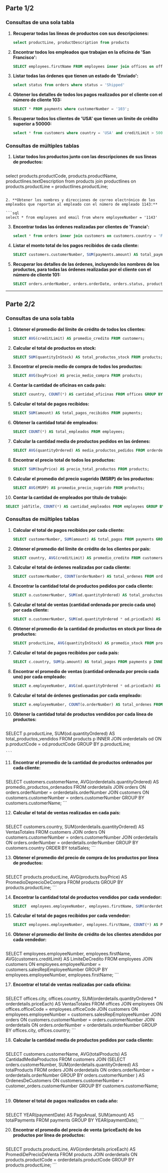 ## Parte 1/2

### Consultas de una sola tabla

1. **Recuperar todas las líneas de productos con sus descripciones:**

   ```sql
   select productLine, productDescription from products
   ```

2. **Encontrar todos los empleados que trabajan en la oficina de 'San Francisco':**

   ```sql
   SELECT employees.firstName FROM employees inner join offices on offices.officeCode = employees.officeCode and offices.city = 'San Francisco';
   ```

3. **Listar todas las órdenes que tienen un estado de 'Enviado':**

   ```sql
   select status from orders where status = 'Shipped'
   ```

4. **Obtener los detalles de todos los pagos realizados por el cliente con el número de cliente 103:**

   ```sql
   SELECT * FROM payments where customerNumber = '103';
   ```

5. **Recuperar todos los clientes de 'USA' que tienen un límite de crédito superior a 50000:**

   ```sql
   select * from customers where country = 'USA' and creditLimit > 50000
   ```

### Consultas de múltiples tablas

1. **Listar todos los productos junto con las descripciones de sus líneas de productos:**

   ```sql
  select products.productCode, products.productName, productlines.textDescription from products join productlines on products.productLine = productlines.productLine;
   ```

2. **Obtener los nombres y direcciones de correo electrónico de los empleados que reportan al empleado con el número de empleado 1143:**

   ```sql
   select * from employees and email from where employeeNumber = '1143'
   ```

3. **Encontrar todas las órdenes realizadas por clientes de 'Francia':**

   ```sql
   select * from orders inner join customers on customers.country = 'France'
   ```

4. **Listar el monto total de los pagos recibidos de cada cliente:**

   ```sql
   SELECT customers.customerNumber, SUM(payments.amount) AS total_payments FROM payments INNER JOIN customers ON payments.customerNumber = customers.customerNumber GROUP BY customers.customerNumber;
   ```

5. **Recuperar los detalles de las órdenes, incluyendo los nombres de los productos, para todas las órdenes realizadas por el cliente con el número de cliente 101:**

   ```sql
   SELECT orders.orderNumber, orders.orderDate, orders.status, products.productName, orderdetails.quantityOrdered, orderdetails.priceEach FROM orders INNER JOIN orderdetails ON orders.orderNumber = orderdetails.orderNumber INNER JOIN products ON orderdetails.productCode = products.productCode INNER JOIN customers ON orders.customerNumber = customers.customerNumber WHERE customers.customerNumber = 101;
   ```



-------------------------------------------------------------------------------------------------------------------------------------------------------------------------------------------



## Parte 2/2

### Consultas de una sola tabla

1. **Obtener el promedio del límite de crédito de todos los clientes:**

   ```sql
   SELECT AVG(creditLimit) AS promedio_credito FROM customers;
   ```

2. **Calcular el total de productos en stock:**

   ```sql
   SELECT SUM(quantityInStock) AS total_productos_stock FROM products;
   ```

3. **Encontrar el precio medio de compra de todos los productos:**

   ```sql
   SELECT AVG(buyPrice) AS precio_medio_compra FROM products;
   ```

4. **Contar la cantidad de oficinas en cada país:**

   ```sql
   SELECT country, COUNT(*) AS cantidad_oficinas FROM offices GROUP BY country;
   ```

5. **Calcular el total de pagos recibidos:**

   ```sql
   SELECT SUM(amount) AS total_pagos_recibidos FROM payments;
   ```

6. **Obtener la cantidad total de empleados:**

   ```sql
   SELECT COUNT(*) AS total_empleados FROM employees;
   ```

7. **Calcular la cantidad media de productos pedidos en las órdenes:**

   ```sql
   SELECT AVG(quantityOrdered) AS media_productos_pedidos FROM orderdetails;
   ```

8. **Encontrar el precio total de todos los productos:**

   ```sql
   SELECT SUM(buyPrice) AS precio_total_productos FROM products;
   ```

9. **Calcular el promedio del precio sugerido (MSRP) de los productos:**

   ```sql
   SELECT AVG(MSRP) AS promedio_precio_sugerido FROM products;
   ```

10. **Contar la cantidad de empleados por título de trabajo:**

```sql
SELECT jobTitle, COUNT(*) AS cantidad_empleados FROM employees GROUP BY jobTitle;
```

### Consultas de múltiples tablas

1. **Calcular el total de pagos recibidos por cada cliente:**

   ```sql
   SELECT customerNumber, SUM(amount) AS total_pagos FROM payments GROUP BY customerNumber;

   ```

2. **Obtener el promedio del límite de crédito de los clientes por país:**

   ```sql
   SELECT country, AVG(creditLimit) AS promedio_credito FROM customers GROUP BY country;

   ```

3. **Calcular el total de órdenes realizadas por cada cliente:**

   ```sql
   SELECT customerNumber, COUNT(orderNumber) AS total_ordenes FROM orders GROUP BY customerNumber;

   ```

4. **Encontrar la cantidad total de productos pedidos por cada cliente:**

   ```sql
   SELECT o.customerNumber, SUM(od.quantityOrdered) AS total_productos FROM orders o INNER JOIN orderdetails od ON o.orderNumber = od.orderNumber GROUP BY o.customerNumber;

   ```

5. **Calcular el total de ventas (cantidad ordenada por precio cada uno) por cada cliente:**

   ```sql
   SELECT o.customerNumber, SUM(od.quantityOrdered * od.priceEach) AS total_ventas FROM orders o INNER JOIN orderdetails od ON o.orderNumber = od.orderNumber GROUP BY o.customerNumber;

   ```

6. **Obtener el promedio de la cantidad de productos en stock por línea de productos:**

   ```sql
   SELECT productLine, AVG(quantityInStock) AS promedio_stock FROM products GROUP BY productLine;

   ```

7. **Calcular el total de pagos recibidos por cada país:**

   ```sql
   SELECT c.country, SUM(p.amount) AS total_pagos FROM payments p INNER JOIN customers c ON p.customerNumber = c.customerNumber GROUP BY c.country;

   ```

8. **Encontrar el promedio de ventas (cantidad ordenada por precio cada uno) por cada empleado:**

   ```sql
   SELECT e.employeeNumber, AVG(od.quantityOrdered * od.priceEach) AS promedio_ventas FROM employees e INNER JOIN customers c ON e.employeeNumber = c.salesRepEmployeeNumber INNER JOIN orders o ON c.customerNumber = o.customerNumber INNER JOIN orderdetails od ON o.orderNumber = od.orderNumber GROUP BY e.employeeNumber;

   ```

9. **Calcular el total de órdenes gestionadas por cada empleado:**

   ```sql
   SELECT e.employeeNumber, COUNT(o.orderNumber) AS total_ordenes FROM employees e INNER JOIN customers c ON e.employeeNumber = c.salesRepEmployeeNumber INNER JOIN orders o ON c.customerNumber = o.customerNumber GROUP BY e.employeeNumber;

   ```

10. **Obtener la cantidad total de productos vendidos por cada línea de productos:**

    ```sql
   SELECT p.productLine, SUM(od.quantityOrdered) AS total_productos_vendidos FROM products p INNER JOIN orderdetails od ON p.productCode = od.productCode GROUP BY p.productLine;

    ```

11. **Encontrar el promedio de la cantidad de productos ordenados por cada cliente:**

    ```sql
   SELECT customers.customerName, AVG(orderdetails.quantityOrdered) AS promedio_productos_ordenados FROM orderdetails JOIN orders ON orders.orderNumber = orderdetails.orderNumber JOIN customers ON customers.customerNumber = orders.customerNumber GROUP BY customers.customerName;
    ```


12. **Calcular el total de ventas realizadas en cada país:**

    ```sql
   SELECT customers.country, SUM(orderdetails.quantityOrdered) AS VentasTotales FROM customers JOIN orders ON customers.customerNumber = orders.customerNumber JOIN orderdetails ON orders.orderNumber = orderdetails.orderNumber GROUP BY customers.country ORDER BY totalSales;
    ```

13. **Obtener el promedio del precio de compra de los productos por línea de productos:**

    ```sql
   SELECT products.productLine, AVG(products.buyPrice) AS PromedioDeprecioDeCompra FROM products GROUP BY products.productLine;
    ```

14. **Encontrar la cantidad total de productos vendidos por cada vendedor:**

    ```sql
    SELECT  employees.employeeNumber, employees.firstName, SUM(orderdetails.quantityOrdered) AS CantidadTotalVendida FROM  employees JOIN  customers ON employees.employeeNumber = customers.salesRepEmployeeNumber JOIN  orders ON customers.customerNumber = orders.customerNumber JOIN  orderdetails ON orders.orderNumber = orderdetails.orderNumber GROUP BY  employees.employeeNumber, employees.firstName;
    ```

15. **Calcular el total de pagos recibidos por cada vendedor:**

    ```sql
    SELECT employees.employeeNumber, employees.firstName, COUNT(*) AS PagosTotales FROM payments JOIN customers ON customers.customerNumber = payments.customerNumber JOIN employees ON employees.employeeNumber = customers.salesRepEmployeeNumber GROUP BY employees.employeeNumber, employees.firstName;
    ```

16. **Obtener el promedio del límite de crédito de los clientes atendidos por cada vendedor:**

    ```sql
   SELECT  employees.employeeNumber,  employees.firstName, AVG(customers.creditLimit) AS LimiteDeCredito FROM  employees JOIN  customers ON employees.employeeNumber = customers.salesRepEmployeeNumber GROUP BY  employees.employeeNumber,  employees.firstName;
    ```

17. **Encontrar el total de ventas realizadas por cada oficina:**

    ```sql
   SELECT offices.city, offices.country, SUM(orderdetails.quantityOrdered * orderdetails.priceEach) AS VentasTotales FROM  offices JOIN  employees ON offices.officeCode = employees.officeCode JOIN  customers ON employees.employeeNumber = customers.salesRepEmployeeNumber JOIN  orders ON customers.customerNumber = orders.customerNumber JOIN  orderdetails ON orders.orderNumber = orderdetails.orderNumber GROUP BY offices.city, offices.country;
    ```

18. **Calcular la cantidad media de productos pedidos por cada cliente:**

    ```sql
   SELECT customers.customerName, AVG(totalProducts) AS CantidadMediaProductos FROM customers JOIN (SELECT orders.customerNumber, SUM(orderdetails.quantityOrdered) AS totalProducts FROM   orders JOIN   orderdetails ON orders.orderNumber = orderdetails.orderNumber GROUP BY   orders.customerNumber ) AS OrdenesDeCustomers ON customers.customerNumber = customer_orders.customerNumber GROUP BY customers.customerName;
    ```

19. **Obtener el total de pagos realizados en cada año:**

    ```sql
   SELECT YEAR(paymentDate) AS PagoAnual,  SUM(amount) AS totalPayments FROM  payments GROUP BY  YEAR(paymentDate);
    ```

20. **Encontrar el promedio del precio de venta (priceEach) de los productos por línea de productos:**

    ```sql
   SELECT products.productLine,  AVG(orderdetails.priceEach) AS PromediDePrecioDeVenta FROM  products JOIN  orderdetails ON products.productCode = orderdetails.productCode GROUP BY  products.productLine;
    ```
